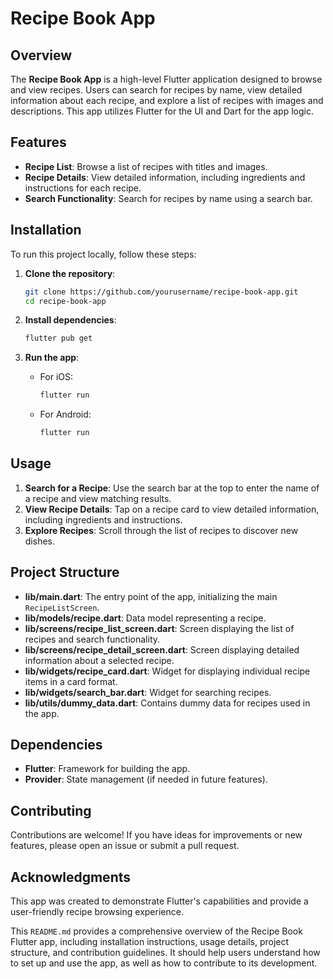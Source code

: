 # Recipe Book App

## Overview

The **Recipe Book App** is a high-level Flutter application designed to browse and view recipes. Users can search for recipes by name, view detailed information about each recipe, and explore a list of recipes with images and descriptions. This app utilizes Flutter for the UI and Dart for the app logic.

## Features

- **Recipe List**: Browse a list of recipes with titles and images.
- **Recipe Details**: View detailed information, including ingredients and instructions for each recipe.
- **Search Functionality**: Search for recipes by name using a search bar.

## Installation

To run this project locally, follow these steps:

1. **Clone the repository**:
   ```bash
   git clone https://github.com/yourusername/recipe-book-app.git
   cd recipe-book-app
   ```

2. **Install dependencies**:
   ```bash
   flutter pub get
   ```

3. **Run the app**:
   - For iOS:
     ```bash
     flutter run
     ```
   - For Android:
     ```bash
     flutter run
     ```

## Usage

1. **Search for a Recipe**: Use the search bar at the top to enter the name of a recipe and view matching results.
2. **View Recipe Details**: Tap on a recipe card to view detailed information, including ingredients and instructions.
3. **Explore Recipes**: Scroll through the list of recipes to discover new dishes.

## Project Structure

- **lib/main.dart**: The entry point of the app, initializing the main `RecipeListScreen`.
- **lib/models/recipe.dart**: Data model representing a recipe.
- **lib/screens/recipe_list_screen.dart**: Screen displaying the list of recipes and search functionality.
- **lib/screens/recipe_detail_screen.dart**: Screen displaying detailed information about a selected recipe.
- **lib/widgets/recipe_card.dart**: Widget for displaying individual recipe items in a card format.
- **lib/widgets/search_bar.dart**: Widget for searching recipes.
- **lib/utils/dummy_data.dart**: Contains dummy data for recipes used in the app.

## Dependencies

- **Flutter**: Framework for building the app.
- **Provider**: State management (if needed in future features).


## Contributing

Contributions are welcome! If you have ideas for improvements or new features, please open an issue or submit a pull request.

## Acknowledgments

This app was created to demonstrate Flutter's capabilities and provide a user-friendly recipe browsing experience.


This `README.md` provides a comprehensive overview of the Recipe Book Flutter app, including installation instructions, usage details, project structure, and contribution guidelines. It should help users understand how to set up and use the app, as well as how to contribute to its development.
